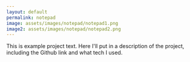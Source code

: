 ```yaml
---
layout: default
permalink: notepad
image: assets/images/notepad/notepad1.png
image2: assets/images/notepad/notepad2.png
---
```


This is example project text. Here I'll put in a description of the project, including the Github link and what tech I used.
